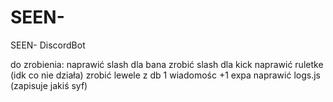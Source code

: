 # SEEN-
 SEEN- DiscordBot

do zrobienia:
naprawić slash dla bana
zrobić slash dla kick
naprawić ruletke (idk co nie działa)
zrobić lewele z db 1 wiadomośc +1 expa
naprawić logs.js (zapisuje jakiś syf)